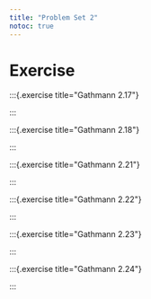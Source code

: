 ```yaml
---
title: "Problem Set 2"
notoc: true
---
```


# Exercise 


:::{.exercise title="Gathmann 2.17"}

:::


:::{.exercise title="Gathmann 2.18"}

:::

:::{.exercise title="Gathmann 2.21"}

:::

:::{.exercise title="Gathmann 2.22"}

:::

:::{.exercise title="Gathmann 2.23"}

:::

:::{.exercise title="Gathmann 2.24"}

:::


